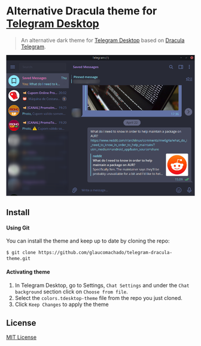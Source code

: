# Alternative Dracula theme for [Telegram Desktop](https://desktop.telegram.org/)

> An alternative dark theme for [Telegram Desktop](https://desktop.telegram.org/) based on [Dracula Telegram](https://github.com/dracula/telegram).

![Screenshot](./screenshot.png)

## Install

#### Using Git

You can install the theme and keep up to date by cloning the repo:

    $ git clone https://github.com/glaucomachado/telegram-dracula-theme.git

#### Activating theme

1.  In Telegram Desktop, go to Settings, `Chat Settings` and under the `Chat background` section click on `Choose from file`.
2.  Select the `colors.tdesktop-theme` file from the repo you just cloned.
3.  Click `Keep Changes` to apply the theme

## License

[MIT License](./LICENSE)
